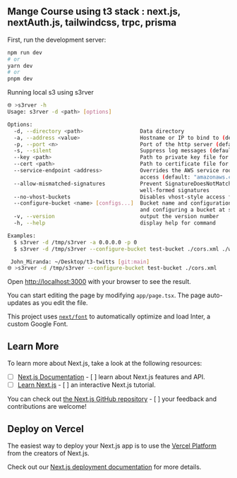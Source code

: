 ## Mange Course using t3 stack : next.js, nextAuth.js, tailwindcss, trpc, prisma

First, run the development server:

```bash
npm run dev
# or
yarn dev
# or
pnpm dev
```

Running local s3 using s3rver

```bash
🌐 >s3rver -h
Usage: s3rver -d <path> [options]

Options:
  -d, --directory <path>                  Data directory
  -a, --address <value>                   Hostname or IP to bind to (default: "localhost")
  -p, --port <n>                          Port of the http server (default: 4568)
  -s, --silent                            Suppress log messages (default: false)
  --key <path>                            Path to private key file for running with TLS
  --cert <path>                           Path to certificate file for running with TLS
  --service-endpoint <address>            Overrides the AWS service root for subdomain-style
                                          access (default: "amazonaws.com")
  --allow-mismatched-signatures           Prevent SignatureDoesNotMatch errors for all
                                          well-formed signatures
  --no-vhost-buckets                      Disables vhost-style access for all buckets
  --configure-bucket <name> [configs...]  Bucket name and configuration files for creating
                                          and configuring a bucket at startup
  -v, --version                           output the version number
  -h, --help                              display help for command

Examples:
  $ s3rver -d /tmp/s3rver -a 0.0.0.0 -p 0
  $ s3rver -d /tmp/s3rver --configure-bucket test-bucket ./cors.xml ./website.xml

 John_Miranda: ~/Desktop/t3-twitts [git:main]
🌐 >s3rver -d /tmp/s3rver --configure-bucket test-bucket ./cors.xml

```

Open [http://localhost:3000](http://localhost:3000) with your browser to see the result.

You can start editing the page by modifying `app/page.tsx`. The page auto-updates as you edit the file.

This project uses [`next/font`](https://nextjs.org/docs/basic-features/font-optimization) to automatically optimize and load Inter, a custom Google Font.

## Learn More

To learn more about Next.js, take a look at the following resources:

- [ ] [Next.js Documentation](https://nextjs.org/docs) - [ ] learn about Next.js features and API.
- [ ] [Learn Next.js](https://nextjs.org/learn) - [ ] an interactive Next.js tutorial.

You can check out [the Next.js GitHub repository](https://github.com/vercel/next.js/) - [ ] your feedback and contributions are welcome!

## Deploy on Vercel

The easiest way to deploy your Next.js app is to use the [Vercel Platform](https://vercel.com/new?utm_medium=default-template&filter=next.js&utm_source=create-next-app&utm_campaign=create-next-app-readme) from the creators of Next.js.

Check out our [Next.js deployment documentation](https://nextjs.org/docs/deployment) for more details.
